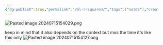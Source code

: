 ```yaml
---
{"dg-publish":true,"permalink":"/ml-r-squared/","tags":["notes"],"created":"2024-07-15T15:40:19.201+05:30","updated":"2024-07-15T15:41:48.436+05:30"}
---
```



![Pasted image 20240715154029.png](/img/user/Attachments/Pasted%20image%2020240715154029.png)

keep in mind that it also depends on the context but mos the time it's like this only
![Pasted image 20240715154127.png](/img/user/Attachments/Pasted%20image%2020240715154127.png)
